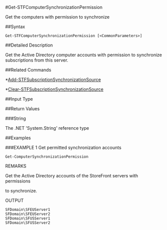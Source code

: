 #Get-STFComputerSynchronizationPermission
Get the computers with permission to synchronize
##Syntax
```Get-STFComputerSynchronizationPermission [<CommonParameters>]
```
##Detailed Description
Get the Active Directory computer accounts with permission to synchronize subscriptions from this server.
##Related Commands
*[Add-STFSubscriptionSynchronizationSource](Add-STFSubscriptionSynchronizationSource)
*[Clear-STFSubscriptionSynchronizationSource](Clear-STFSubscriptionSynchronizationSource)
##Input Type
##Return Values
###String
The .NET 'System.String' reference type
##Examples
###EXAMPLE 1 Get permitted synchronization accounts
```Get-ComputerSynchronizationPermission
```
REMARKS
Get the Active Directory accounts of the StoreFront servers with permissions
to synchronize.
OUTPUT
```SFDomain\SFEUServer1
SFDomain\SFEUServer2
SFDomain\SFUSServer1
SFDomain\SFUSServer2
```
